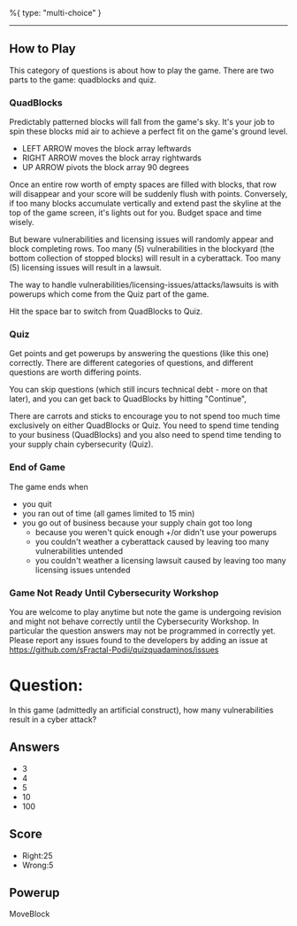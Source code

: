 %{
 type: "multi-choice"
}

---
## How to Play

This category of questions is about how to play the game.
There are two parts to the game: quadblocks and quiz.

### QuadBlocks
Predictably patterned blocks will fall from the game's sky.
It's your job to spin these blocks mid air
to achieve a perfect fit on the game's ground level.
- LEFT ARROW moves the block array leftwards
- RIGHT ARROW moves the block array rightwards
- UP ARROW pivots the block array 90 degrees

Once an entire row worth of empty spaces are filled with blocks,
that row will disappear and your score will be suddenly flush
with points.
Conversely, if too many blocks accumulate vertically
and extend past the skyline at the top of the game
screen, it's lights out for you.
Budget space and time wisely.

But beware vulnerabilities and licensing issues
will randomly appear and block completing rows.
Too many (5) vulnerabilities
in the blockyard
(the bottom collection of stopped blocks)
will result in a cyberattack.
Too many (5) licensing issues will result in a lawsuit.

The way to handle vulnerabilities/licensing-issues/attacks/lawsuits
is with powerups which come from the Quiz part of the game.

Hit the space bar to switch from QuadBlocks to Quiz.

### Quiz

Get points and get powerups
by answering the questions (like this one) correctly.
There are different categories of questions, and
different questions are worth differing points.

You can skip questions (which still incurs technical debt - more on that later),
and you can get back to QuadBlocks by hitting "Continue",

There are carrots and sticks to encourage you
to not spend too much time exclusively on either QuadBlocks or Quiz.
You need to spend time tending to your business (QuadBlocks)
and you also need to spend time tending to your supply chain
cybersecurity (Quiz).

### End of Game
The game ends when
- you quit
- you ran out of time (all games limited to 15 min)
- you go out of business because your supply chain got too long
   + because you weren't quick enough +/or didn't use your powerups
   + you couldn't weather a cyberattack caused by leaving too many vulnerabilities untended
   + you couldn't weather a licensing lawsuit caused by leaving too many licensing issues untended

### Game Not Ready Until Cybersecurity Workshop
You are welcome to play anytime but note the game is undergoing revision
and might not behave correctly until
the Cybersecurity Workshop.
In particular the question answers may not be programmed in correctly yet.
Please report any issues found to the developers by adding an issue at
https://github.com/sFractal-Podii/quizquadaminos/issues


# Question:
In this game (admittedly an artificial construct),
how many vulnerabilities result in a cyber attack?

## Answers
- 3
- 4
- 5
- 10
- 100

## Score
- Right:25
- Wrong:5

## Powerup
MoveBlock
